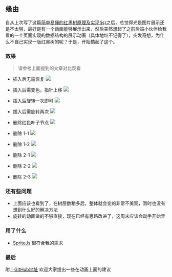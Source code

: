 ## 缘由
自从上次写了这篇[简单易懂的红黑树原理及实现(js)](https://juejin.im/post/5e3a8ebdf265da572f14054d)之后，总觉得光是图片展示还是不太够，最好是有一个动画能够展示出来，然后突然想起了之前后端小伙伴给我看的一个页面实现的数据结构的展示动画（具体地址不记得了），突发奇想，为什么不自己实现一版红黑树的呢？于是，开始搞起了这个。

### 效果
> 请参考上面提到的文章对比观看

- 插入后无需恢复
![](https://user-gold-cdn.xitu.io/2020/3/24/1710cccf15f7fd0b?w=1734&h=835&f=gif&s=23928)

- 插入后需变色，指针上移
![](https://user-gold-cdn.xitu.io/2020/3/24/1710cdc2771d0509?w=2184&h=835&f=gif&s=198531)

- 插入后旋转一次即可
![](https://user-gold-cdn.xitu.io/2020/3/24/1710ce851cd5e81b?w=2243&h=741&f=gif&s=40570)

- 插入后需旋转两次
![](https://user-gold-cdn.xitu.io/2020/3/24/1710ce8bd3bd3406?w=2412&h=893&f=gif&s=54596)

- 删除红色叶子节点
![](https://user-gold-cdn.xitu.io/2020/3/24/1710ceab56c5398c?w=2412&h=893&f=gif&s=38790)

- 删除 1-1
![](https://user-gold-cdn.xitu.io/2020/3/24/1710cecf703def03?w=2027&h=584&f=gif&s=34460)

- 删除 1-2 
![](https://user-gold-cdn.xitu.io/2020/3/24/1710cc9d605004be?w=1938&h=653&f=gif&s=31532)

- 删除 2-1
![](https://user-gold-cdn.xitu.io/2020/3/25/17111fe592b9a3c3?w=1886&h=894&f=gif&s=83036)

- 删除 2-2
![](https://user-gold-cdn.xitu.io/2020/3/24/1710d0eb5ff0e2a7?w=1823&h=499&f=gif&s=23556)

- 删除 2-3
![](https://user-gold-cdn.xitu.io/2020/3/24/1710d20c1bae38ef?w=1912&h=575&f=gif&s=43234)

### 还有些问题
- 上面应该也看到了，在树层数稍多后，整体就会变的非常不美观，暂时也没有想到什么好的解决方法
- 旋转的动画做的不够直接，现在已经有思路改进了，这周末应该会动手开始弄

### 用了什么
- [SpriteJs](https://github.com/spritejs/spritejs) 很符合我的需求

### 最后
附上[GitHub地址](https://github.com/1921622004/canvas-tree) 欢迎大家提出一些在动画上面的建议